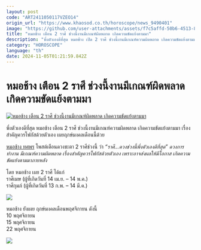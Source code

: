 ```yaml
---
layout: post
code: "ART2411050117VZEO14"
origin_url: "https://www.khaosod.co.th/horoscope/news_9490401"
image: "https://github.com/user-attachments/assets/f7c5affd-50b6-4513-88f6-6e7265c70eff"
title: "หมอช้าง เตือน 2 ราศี ช่วงนี้งานมีเกณฑ์ผิดพลาด เกิดความขัดแย้งตามมา"
description: "พึ่งตัวเองดีที่สุด หมอช้าง เปิด 2 ราศี ช่วงนี้งานมีเกณฑ์ความผิดพลาด เกิดความขัดแย้งตามมา เรื่องสำคัญควรโฟกัสด้วยตัวเอง เผยฤกษ์มงคลเดือนนี้ด้วย"
category: "HOROSCOPE"
language: "th"
date: 2024-11-05T01:21:59.842Z
---
```


# หมอช้าง เตือน 2 ราศี ช่วงนี้งานมีเกณฑ์ผิดพลาด เกิดความขัดแย้งตามมา

[![หมอช้าง เตือน 2 ราศี ช่วงนี้งานมีเกณฑ์ผิดพลาด เกิดความขัดแย้งตามมา](https://www.khaosod.co.th/wpapp/uploads/2024/11/mchang2raseeself511679998.jpg "หมอช้าง เตือน 2 ราศี ช่วงนี้งานมีเกณฑ์ผิดพลาด เกิดความขัดแย้งตามมา")](https://www.khaosod.co.th/wpapp/uploads/2024/11/mchang2raseeself511679998.jpg)

พึ่งตัวเองดีที่สุด หมอช้าง เตือน 2 ราศี ช่วงนี้งานมีเกณฑ์ความผิดพลาด เกิดความขัดแย้งตามมา เรื่องสำคัญควรโฟกัสด้วยตัวเอง เผยฤกษ์มงคลเดือนนี้ด้วย

[หมอช้าง ทศพร](https://www.facebook.com/Master.Chang/) โพสต์เตือนดวงชะตา 2 ราศีช่วงนี้ ว่า _“ราศี…ดวงช่วงนี้พึ่งตัวเองดีที่สุด” ดวงการทำงาน มีเกณฑ์ความผิดพลาด เรื่องสำคัญควรโฟกัสด้วยตัวเอง เพราะอาจส่งผลให้มีโอกาส เกิดความขัดแย้งตามมาภายหลัง_

โดย หมอช้าง เผย 2 ราศี ได้แก่  
ราศีเมษ (ผู้ที่เกิดวันที่ 14 เม.ย. – 14 พ.ค.)  
ราศีกุมภ์ (ผู้ที่เกิดวันที่ 13 ก.พ. – 14 มี.ค.)

[![](https://www.khaosod.co.th/wpapp/uploads/2024/11/mchang2raseeself511671.jpg)](https://www.khaosod.co.th/wpapp/uploads/2024/11/mchang2raseeself511671.jpg)

หมอช้าง ยังเผย ฤกษ์มงคลเดือนพฤศจิกายน ดังนี้  
10 พฤศจิกายน  
15 พฤศจิกายน  
22 พฤศจิกายน

[![](https://www.khaosod.co.th/wpapp/uploads/2024/11/mchang2raseeself511672.jpg)](https://www.khaosod.co.th/wpapp/uploads/2024/11/mchang2raseeself511672.jpg)